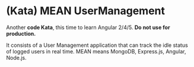 # (Kata) MEAN UserManagement
Another **code Kata**, this time to learn Angular 2/4/5. **Do not use for production.**

It consists of a User Management application that can track the idle status of logged users in real time. 
MEAN means MongoDB, Express.js, Angular, Node.js.
